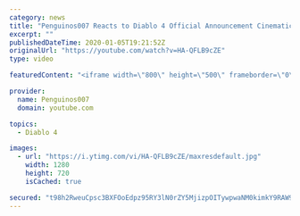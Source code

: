 ```yaml
---
category: news
title: "Penguinos007 Reacts to Diablo 4 Official Announcement Cinematic Trailer (Blizzcon 2019)"
excerpt: ""
publishedDateTime: 2020-01-05T19:21:52Z
originalUrl: "https://youtube.com/watch?v=HA-QFLB9cZE"
type: video

featuredContent: "<iframe width=\"800\" height=\"500\" frameborder=\"0\" src=\"https://www.youtube.com/embed/HA-QFLB9cZE\" allow=\"accelerometer; autoplay; encrypted-media; gyroscope; picture-in-picture\" allowfullscreen></iframe>"

provider:
  name: Penguinos007
  domain: youtube.com

topics:
  - Diablo 4

images:
  - url: "https://i.ytimg.com/vi/HA-QFLB9cZE/maxresdefault.jpg"
    width: 1280
    height: 720
    isCached: true

secured: "t98h2RweuCpsc3BXFOoEdpz95RY3lN0rZY5MjizpOITywpwaNM0kimkY9RAW9f2Ehvey0s8dIrhYUMiU568c2syvw+KIP5WhFD5bHI8zNFbr+X8U0omAH1W8kyzFm20lvLm9RB3Hiu9+7X9N+uAD509BAB4ipqLTuaG6fCcFPqg/yMe/o9RvZQ6P4aJWYXhrPaAOrq6WFUsHxyyG/f4WT16b4npGLqE1+j9EgKLpkUzc9RZQJm8vXG+zK17aCsky90xL52KtVjJ9uJZHSrZLcvIhsweJMSD+/FcBKixO83a8+Cd5oznfhSI5i05nLZfmawOVgTTLoGeam4c0jDovOEIn/m/piWtCMxDBJhf66mapoj5rYeHuT54KRE/lBe6sKOlEsm49hI9xj0J2vF+BDd72pea84GZwtIj/3QAvOifB9KlL9kpmPAHzvsi7Hv5y;dNX+1HAhxeb9DG8hHavr9g=="
---
```


